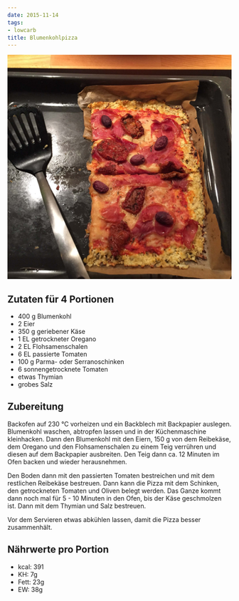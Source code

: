 ```yaml
---
date: 2015-11-14
tags:
- lowcarb
title: Blumenkohlpizza
---
```


![](/img/blumenkohlpizza.jpg)

## Zutaten für 4 Portionen
- 400 g     Blumenkohl
- 2         Eier
- 350 g     geriebener Käse
- 1 EL      getrockneter Oregano
- 2 EL      Flohsamenschalen
- 6 EL      passierte Tomaten
- 100 g     Parma- oder Serranoschinken
- 6         sonnengetrocknete Tomaten
- etwas Thymian
- grobes Salz

## Zubereitung
Backofen auf 230 ℃ vorheizen und ein Backblech mit Backpapier auslegen. Blumenkohl waschen, abtropfen lassen und in der Küchenmaschine kleinhacken. Dann den Blumenkohl mit den Eiern, 150 g von dem Reibekäse, dem Oregano und den Flohsamenschalen zu einem Teig verrühren und diesen auf dem Backpapier ausbreiten. Den Teig dann ca. 12 Minuten im Ofen backen und wieder herausnehmen.

Den Boden dann mit den passierten Tomaten bestreichen und mit dem restlichen Reibekäse bestreuen. Dann kann die Pizza mit dem Schinken, den getrockneten Tomaten und Oliven belegt werden. Das Ganze kommt dann noch mal für 5 - 10 Minuten in den Ofen, bis der Käse geschmolzen ist. Dann mit dem Thymian und Salz bestreuen.

Vor dem Servieren etwas abkühlen lassen, damit die Pizza besser zusammenhält.

## Nährwerte pro Portion
- kcal: 391
- KH:     7g
- Fett:  23g
- EW:    38g
